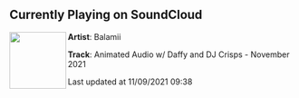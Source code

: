 ## Currently Playing on SoundCloud

[<img align="left" width="100" src="https://i1.sndcdn.com/artworks-0RS7xsLLbJwGxGg0-bqr4jA-t500x500.jpg">](https://soundcloud.com/balamii/animated-audio-w-daffy-and-dj-crisps-november-2021)

**Artist**: Balamii 

**Track**: Animated Audio w/ Daffy and DJ Crisps - November 2021

Last updated at 11/09/2021 09:38
